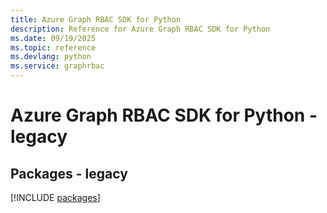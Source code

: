 ```yaml
---
title: Azure Graph RBAC SDK for Python
description: Reference for Azure Graph RBAC SDK for Python
ms.date: 09/19/2025
ms.topic: reference
ms.devlang: python
ms.service: graphrbac
---
```

# Azure Graph RBAC SDK for Python - legacy
## Packages - legacy
[!INCLUDE [packages](graph-rbac-index.md)]
